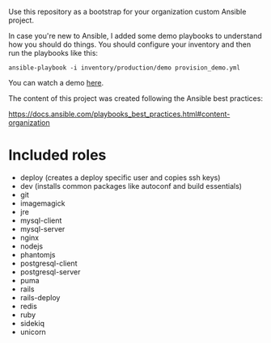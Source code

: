 Use this repository as a bootstrap for your organization custom Ansible project.

In case you're new to Ansible, I added some demo playbooks to understand how you should do things. You should configure your inventory and then run the playbooks like this:

```
ansible-playbook -i inventory/production/demo provision_demo.yml
```

You can watch a demo [here](https://vimeo.com/133059608).

The content of this project was created following the Ansible best practices:

https://docs.ansible.com/playbooks_best_practices.html#content-organization

# Included roles

* deploy (creates a deploy specific user and copies ssh keys)
* dev (installs common packages like autoconf and build essentials)
* git
* imagemagick
* jre
* mysql-client
* mysql-server
* nginx
* nodejs
* phantomjs
* postgresql-client
* postgresql-server
* puma
* rails
* rails-deploy
* redis
* ruby
* sidekiq
* unicorn
